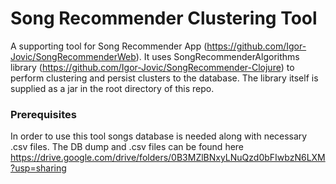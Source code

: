 # Song Recommender Clustering Tool

A supporting tool for Song Recommender App (https://github.com/Igor-Jovic/SongRecommenderWeb). 
It uses SongRecommenderAlgorithms library (https://github.com/Igor-Jovic/SongRecommender-Clojure) to perform clustering and persist
clusters to the database. The library itself is supplied as a jar in the root directory of this repo. 

### Prerequisites

In order to use this tool songs database is needed along with necessary .csv files. The DB dump and .csv files can be found here 
https://drive.google.com/drive/folders/0B3MZlBNxyLNuQzd0bFIwbzN6LXM?usp=sharing

